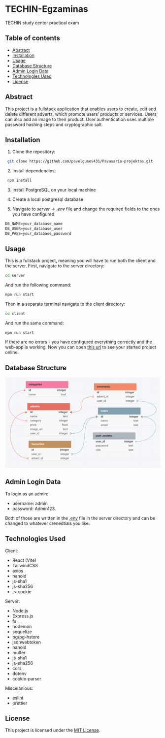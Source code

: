 # TECHIN-Egzaminas

TECHIN study center practical exam

## Table of contents

- [Abstract](#abstract)
- [Installation](#installation)
- [Usage](#usage)
- [Database Structure](#database-structure)
- [Admin Login Data](#admin-login-data)
- [Technologies Used](#technologies-used)
- [License](#license)

## Abstract

This project is a fullstack application that enables users to create, edit and delete different adverts, which promote users' products or services.
Users can also add an image to their product. User authentication uses multiple password hashing steps and cryptographic salt.

## Installation

1. Clone the repository:

```bash
 git clone https://github.com/pavelgusev431/Pavasario-projektas.git
```

2. Install dependencies:

```bash
 npm install
```

3. Install PostgreSQL on your local machine

4. Create a local postgresql database

5. Navigate to _server -> .env_ file and change the required fields to the ones you have configured:

```
DB_NAME=your_database_name
DB_USER=your_database_user
DB_PASS=your_database_password
```

## Usage

This is a fullstack project, meaning you will have to run both the client and the server.
First, navigate to the server directory:

```bash
cd server
```

And run the following command:

```bash
npm run start
```

Then in a separate terminal navigate to the client directory:

```bash
cd client
```

And run the same command:

```bash
npm run start
```

If there are no errors - you have configured everything correctly and the web-app is working.
Now you can open [this url](http://localhost:5173) to see your started project online.

## Database Structure

![plot](./DB.png)

## Admin Login Data

To login as an admin:

- username: admin
- password: Admin123.

Both of those are written in the [.env](./server/.env) file in the server directory and can be changed to whatever crenedtials you like.

## Technologies Used

Client:

- React (Vite)
- TailwindCSS
- axios
- nanoid
- js-sha1
- js-sha256
- js-cookie

Server:

- Node.js
- Express.js
- fs
- nodemon
- sequelize
- pg/pg-hstore
- jsonwebtoken
- nanoid
- multer
- js-sha1
- js-sha256
- cors
- dotenv
- cookie-parser

Miscelanious:

- eslint
- prettier

## License

This project is licensed under the [MIT License](LICENSE).
